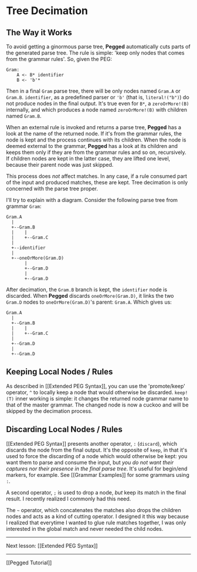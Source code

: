 Tree Decimation
===============

The Way it Works
----------------

To avoid getting a ginormous parse tree, **Pegged** automatically cuts parts of the generated parse tree. The rule is simple: 'keep only nodes that comes from the grammar rules'. So, given the PEG:

```
Gram:
    A <- B* identifier
    B <- 'b'*
```

Then in a final `Gram` parse tree, there will be only nodes named `Gram.A` or `Gram.B`. `identifier`, as a predefined parser or `'b'` (that is, `literal!("b")`) do not produce nodes in the final output. It's true even for `B*`, a `zeroOrMore!(B)` internally, and which produces a node named `zeroOrMore!(B)` with children named `Gram.B`.

When an external rule is invoked and returns a parse tree, **Pegged** has a look at the name of the returned node. If it's from the grammar rules, the node is kept and the process continues with its children. When the node is deemed external to the grammar, **Pegged** has a look at its children and keeps them only if they are from the grammar rules and so on, recursively. If children nodes are kept in the latter case, they are lifted one level, because their parent node was just skipped.

This process does *not* affect matches. In any case, if a rule consumed part of the input and produced matches, these are kept. Tree decimation is only concerned with the parse tree proper.

I'll try to explain with a diagram. Consider the following parse tree from grammar `Gram`:

```
Gram.A
  |
  +--Gram.B
  |    |
  |    +--Gram.C
  |
  +--identifier
  |    
  +--oneOrMore(Gram.D)
       |
       +--Gram.D
       |
       +--Gram.D
```               

After decimation, the `Gram.B` branch is kept, the `identifier` node is discarded. When **Pegged** discards `oneOrMore(Gram.D)`, it links the two `Gram.D` nodes to `oneOrMore(Gram.D)`'s parent: `Gram.A`. Which gives us:

```
Gram.A
  |
  +--Gram.B
  |    |
  |    +--Gram.C
  |
  +--Gram.D
  |
  +--Gram.D
```               

Keeping Local Nodes / Rules
---------------------------

As described in [[Extended PEG Syntax]], you can use the 'promote/keep' operator, `^` to locally keep a node that would otherwise be discarded. `keep!(T)` inner working is simple: it changes the returned node grammar name to that of the master grammar. The changed node is now a cuckoo and will be skipped by the decimation process.

Discarding Local Nodes / Rules
------------------------------

[[Extended PEG Syntax]] presents another operator, `:` (`discard`), which discards the node from the final output. It's the opposite of `keep`, in that it's used to force the discarding of a node which would otherwise be kept: you want them to parse and consume the input, but *you do not want their captures nor their presence in the final parse tree*. It's useful for begin/end markers, for example. See [[Grammar Examples]] for some grammars using `:`.

A second operator, `;` is used to drop a node, *but* keep its match in the final result. I recently realized I commonly had this need.

The `~` operator, which concatenates the matches also drops the children nodes and acts as a kind of cutting operator. I designed it this way because I realized that everytime I wanted to glue rule matches together, I was only interested in the global match and never needed the child nodes.

* * * *

Next lesson: [[Extended PEG Syntax]]

* * * *

[[Pegged Tutorial]]